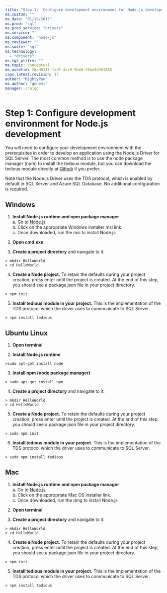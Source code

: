 ```yaml
---
title: "Step 1:  Configure development environment for Node.js development | Microsoft Docs"
ms.custom: ""
ms.date: "01/19/2017"
ms.prod: "sql"
ms.prod_service: "drivers"
ms.service: ""
ms.component: "node-js"
ms.reviewer: ""
ms.suite: "sql"
ms.technology: 
  - "drivers"
ms.tgt_pltfrm: ""
ms.topic: conceptual
ms.assetid: 2dad01f1-fadf-4ac9-9b4d-26be3d301886
caps.latest.revision: 17
author: "MightyPen"
ms.author: "genemi"
manager: craigg
---
```

# Step 1:  Configure development environment for Node.js development
You will need to configure your development environment with the prerequisites in order to develop an application using the Node.js Driver for SQL Server.  The most common method is to use the node package manager (npm) to install the tedious module, but you can download the tedious module directly at [Github](https://github.com/pekim/tedious) if you prefer.  
  
Note that the Node.js Driver uses the TDS protocol, which is enabled by default in SQL Server and Azure SQL Database.  No additional configuration is required.  
  
## Windows  
  
1. **Install Node.js runtime and npm package manager**  
a. Go to [Node.js](https://nodejs.org/en/download/)  
b. Click on the appropriate Windows installer msi link.   
c. Once downloaded, run the msi to install Node.js  
  
2. **Open cmd.exe**  
  
3. **Create a project directory** and navigate to it.    
```  
> mkdir HelloWorld  
> cd HelloWorld  
```  
4. **Create a Node project.**  To retain the defaults during your project creation, press enter until the project is created. At the end of this step, you should see a package.json file in your project directory.  
```  
> npm init  
```  
  
5. **Install tedious module in your project.**  This is the implementation of the TDS protocol which the driver uses to communicate to SQL Server.  
```  
> npm install tedious  
```  
  
## Ubuntu Linux  
  
1.  **Open terminal**  
  
2. **Install Node.js runtime**  
```  
>sudo apt-get install node  
```  
3. **Install npm (node package manager)**  
```  
> sudo apt-get install npm  
```  
4. **Create a project directory** and navigate to it.    
```  
> mkdir HelloWorld  
> cd HelloWorld  
```  
  
5. **Create a Node project.**  To retain the defaults during your project creation, press enter until the project is created. At the end of this step, you should see a package.json file in your project directory.  
```  
> sudo npm init  
```  
  
6. **Install tedious module in your project.**  This is the implementation of the TDS protocol which the driver uses to communicate to SQL Server.  
```  
> sudo npm install tedious  
```  
  
## Mac  
  
1. **Install Node.js runtime and npm package manager**  
a. Go to [Node.js](https://nodejs.org/en/download/)  
b. Click on the appropriate Mac OS installer link.  
c. Once downloaded, run the dmg to install Node.js  
  
2. **Open terminal**  
  
3. **Create a project directory** and navigate to it.    
```  
> mkdir HelloWorld  
> cd HelloWorld  
```  
  
4. **Create a Node project.**  To retain the defaults during your project creation, press enter until the project is created. At the end of this step, you should see a package.json file in your project directory.  
```  
> npm init  
```  
  
5. **Install tedious module in your project.**  This is the implementation of the TDS protocol which the driver uses to communicate to SQL Server.  
```  
> npm install tedious  
```  
  
